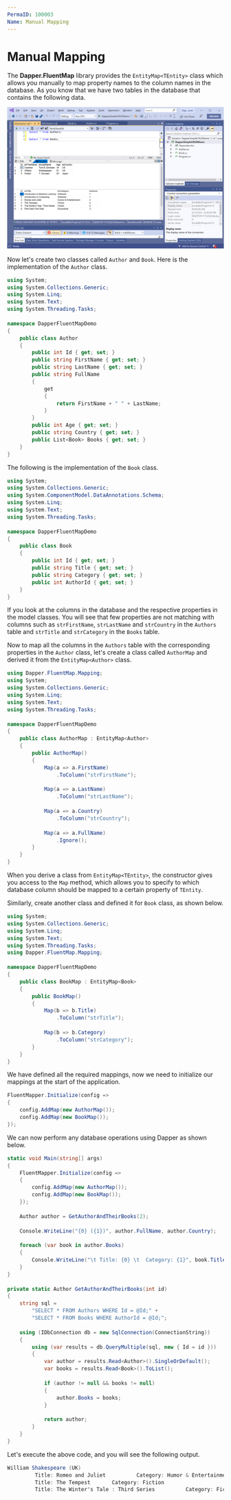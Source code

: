 ```yaml
---
PermaID: 100003
Name: Manual Mapping
---
```


# Manual Mapping

The **Dapper.FluentMap** library provides the `EntityMap<TEntity>` class which allows you manually to map property names to the column names in the database. As you know that we have two tables in the database that contains the following data.

<img src="images/database-setup.png" alt="Database data">

Now let's create two classes called `Author` and `Book`. Here is the implementation of the `Author` class.

```csharp
using System;
using System.Collections.Generic;
using System.Linq;
using System.Text;
using System.Threading.Tasks;

namespace DapperFluentMapDemo
{
    public class Author
    {
        public int Id { get; set; }
        public string FirstName { get; set; }
        public string LastName { get; set; }
        public string FullName
        {
            get
            {
                return FirstName + " " + LastName;
            }
        }
        public int Age { get; set; }
        public string Country { get; set; }
        public List<Book> Books { get; set; }
    }
}
```

The following is the implementation of the `Book` class.

```csharp
using System;
using System.Collections.Generic;
using System.ComponentModel.DataAnnotations.Schema;
using System.Linq;
using System.Text;
using System.Threading.Tasks;

namespace DapperFluentMapDemo
{
    public class Book
    {
        public int Id { get; set; }
        public string Title { get; set; }
        public string Category { get; set; }
        public int AuthorId { get; set; }
    }
}
```

If you look at the columns in the database and the respective properties in the model classes. You will see that few properties are not matching with columns such as `strFirstName`, `strLastName` and `strCountry` in the `Authors` table and `strTitle` and `strCategory` in the `Books` table.

Now to map all the columns in the `Authors` table with the corresponding properties in the `Author` class, let's create a class called `AuthorMap` and derived it from the `EntityMap<Author>` class.

```csharp
using Dapper.FluentMap.Mapping;
using System;
using System.Collections.Generic;
using System.Linq;
using System.Text;
using System.Threading.Tasks;

namespace DapperFluentMapDemo
{
    public class AuthorMap : EntityMap<Author>
    {
        public AuthorMap()
        {
            Map(a => a.FirstName)
                .ToColumn("strFirstName");

            Map(a => a.LastName)
                .ToColumn("strLastName");

            Map(a => a.Country)
                .ToColumn("strCountry");

            Map(a => a.FullName)
                .Ignore();
        }
    }
}
``` 

When you derive a class from `EntityMap<TEntity>`, the constructor gives you access to the `Map` method, which allows you to specify to which database column should be mapped to a certain property of `TEntity`.

Similarly, create another class and defined it for `Book` class, as shown below.

```csharp
using System;
using System.Collections.Generic;
using System.Linq;
using System.Text;
using System.Threading.Tasks;
using Dapper.FluentMap.Mapping;

namespace DapperFluentMapDemo
{
    public class BookMap : EntityMap<Book>
    {
        public BookMap()
        {
            Map(b => b.Title)
                .ToColumn("strTitle");

            Map(b => b.Category)
                .ToColumn("strCategory");
        }
    }
}
```

We have defined all the required mappings, now we need to initialize our mappings at the start of the application.

```csharp
FluentMapper.Initialize(config =>
{
    config.AddMap(new AuthorMap());
    config.AddMap(new BookMap());
});
```

We can now perform any database operations using Dapper as shown below.

```csharp
static void Main(string[] args)
{
    FluentMapper.Initialize(config =>
    {
        config.AddMap(new AuthorMap());
        config.AddMap(new BookMap());
    });

    Author author = GetAuthorAndTheirBooks(2);

    Console.WriteLine("{0} ({1})", author.FullName, author.Country);

    foreach (var book in author.Books)
    {
        Console.WriteLine("\t Title: {0} \t  Category: {1}", book.Title, book.Category);
    }
}

private static Author GetAuthorAndTheirBooks(int id)
{
    string sql =
        "SELECT * FROM Authors WHERE Id = @Id;" +
        "SELECT * FROM Books WHERE AuthorId = @Id;";

    using (IDbConnection db = new SqlConnection(ConnectionString))
    {
        using (var results = db.QueryMultiple(sql, new { Id = id }))
        {
            var author = results.Read<Author>().SingleOrDefault();
            var books = results.Read<Book>().ToList();

            if (author != null && books != null)
            {
                author.Books = books;
            }

            return author;
        }
    }
}
```

Let's execute the above code, and you will see the following output.

```csharp
William Shakespeare (UK)
         Title: Romeo and Juliet          Category: Humor & Entertainment
         Title: The Tempest       Category: Fiction
         Title: The Winter's Tale : Third Series          Category: Fiction
```
